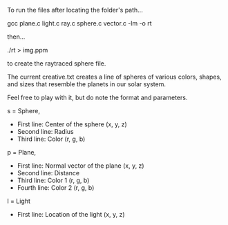 To run the files after locating the folder's path...

gcc plane.c light.c ray.c sphere.c vector.c -lm -o rt

then...

./rt > img.ppm

to create the raytraced sphere file.


The current creative.txt creates a line of spheres of various colors, shapes, and sizes that resemble the planets in our solar system.


Feel free to play with it, but do note the format and parameters.

s = Sphere, 
- First line: Center of the sphere (x, y, z)
- Second line: Radius
- Third line: Color (r, g, b)

p = Plane, 
- First line: Normal vector of the plane (x, y, z)
- Second line: Distance
- Third line: Color 1 (r, g, b)
- Fourth line: Color 2 (r, g, b)

l = Light
- First line: Location of the light (x, y, z)

